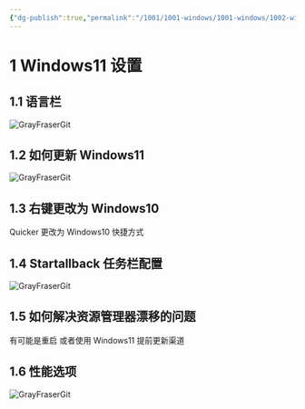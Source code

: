 ```yaml
---
{"dg-publish":true,"permalink":"/1001/1001-windows/1001-windows/1002-windows-windows11/1002-windows11/","dgPassFrontmatter":true}
---
```



# 1 Windows11 设置

## 1.1 语言栏

![GrayFraserGit](https://grayfraserpic.oss-accelerate.aliyuncs.com/PersonPic/20250101/e748d54362fa9c949245490988de190f_MD5.png)

## 1.2 如何更新 Windows11

![GrayFraserGit](https://grayfraserpic.oss-accelerate.aliyuncs.com/PersonPic/20250101/c9e990a1044803fac27da946858f05f8_MD5.png)

## 1.3 右键更改为 Windows10

Quicker 更改为 Windows10 快捷方式

## 1.4 Startallback 任务栏配置

![GrayFraserGit](https://grayfraserpic.oss-accelerate.aliyuncs.com/PersonPic/20250101/7c2eafbbd3020523816b9ca4d0c10d24_MD5.png)

## 1.5 如何解决资源管理器漂移的问题

有可能是重启
或者使用 Windows11 提前更新渠道

## 1.6 性能选项

![GrayFraserGit](https://grayfraserpic.oss-accelerate.aliyuncs.com/PersonPic/20250101/2ad31ff59393cee45cdf31de7aa4d262_MD5.png)
